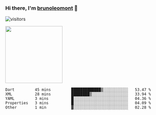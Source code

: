 ### Hi there, I'm [brunoleomont](https://www.linkedin.com/in/brunoleomont/) 👋

![visitors](https://visitor-badge.glitch.me/badge?page_id=page.id)

<img height="180em" src="https://github-readme-stats.vercel.app/api?username=brunoleomont&show_icons=true&hide_border=true&&count_private=true&include_all_commits=true" />

<!--START_SECTION:waka-->
```text
Dart         45 mins         █████████████▒░░░░░░░░░░░   53.47 % 
XML          28 mins         ████████▒░░░░░░░░░░░░░░░░   33.94 % 
YAML         3 mins          █░░░░░░░░░░░░░░░░░░░░░░░░   04.36 % 
Properties   3 mins          █░░░░░░░░░░░░░░░░░░░░░░░░   04.09 % 
Other        1 min           ▓░░░░░░░░░░░░░░░░░░░░░░░░   02.28 % 
```
<!--END_SECTION:waka-->

<!--
**brunoleomont/brunoleomont** is a ✨ _special_ ✨ repository because its `README.md` (this file) appears on your GitHub profile.

Here are some ideas to get you started:

- 🔭 I’m currently working on ...
- 🌱 I’m currently learning ...
- 👯 I’m looking to collaborate on ...
- 🤔 I’m looking for help with ...
- 💬 Ask me about ...
- 📫 How to reach me: ...
- 😄 Pronouns: ...
- ⚡ Fun fact: ...
-->
